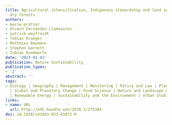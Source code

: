```yaml
---
title: Agricultural intensification, Indigenous stewardship and land sparing in tropical
  dry forests
authors:
- marie-pratzer
- Álvaro Fernández-Llamazares
- patrick-meyfroidt
- Tobias Krueger
- Matthias Baumann
- Stephen Garnett
- Tobias Kuemmerle
date: '2023-01-01'
publication: Nature Sustainability
publication_types:
- '2'
abstract: ''
tags:
- Ecology | Geography | Management | Monitoring | Policy and Law | Planning and Development
  | Global and Planetary Change | Food Science | Nature and Landscape Conservation
  | Renewable Energy | Sustainability and the Environment | Urban Studies
links:
- name: URL
  url: http://hdl.handle.net/2078.1/275304
doi: 10.1038/s41893-023-01073-0
---
```

